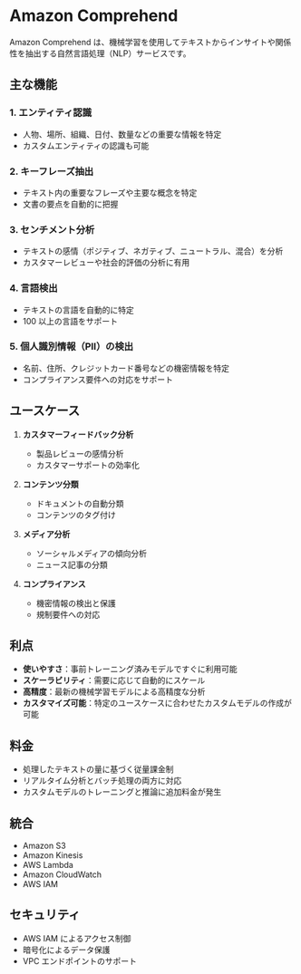 # Amazon Comprehend

Amazon Comprehend は、機械学習を使用してテキストからインサイトや関係性を抽出する自然言語処理（NLP）サービスです。

## 主な機能

### 1. エンティティ認識

- 人物、場所、組織、日付、数量などの重要な情報を特定
- カスタムエンティティの認識も可能

### 2. キーフレーズ抽出

- テキスト内の重要なフレーズや主要な概念を特定
- 文書の要点を自動的に把握

### 3. センチメント分析

- テキストの感情（ポジティブ、ネガティブ、ニュートラル、混合）を分析
- カスタマーレビューや社会的評価の分析に有用

### 4. 言語検出

- テキストの言語を自動的に特定
- 100 以上の言語をサポート

### 5. 個人識別情報（PII）の検出

- 名前、住所、クレジットカード番号などの機密情報を特定
- コンプライアンス要件への対応をサポート

## ユースケース

1. **カスタマーフィードバック分析**

   - 製品レビューの感情分析
   - カスタマーサポートの効率化

2. **コンテンツ分類**

   - ドキュメントの自動分類
   - コンテンツのタグ付け

3. **メディア分析**

   - ソーシャルメディアの傾向分析
   - ニュース記事の分類

4. **コンプライアンス**
   - 機密情報の検出と保護
   - 規制要件への対応

## 利点

- **使いやすさ**：事前トレーニング済みモデルですぐに利用可能
- **スケーラビリティ**：需要に応じて自動的にスケール
- **高精度**：最新の機械学習モデルによる高精度な分析
- **カスタマイズ可能**：特定のユースケースに合わせたカスタムモデルの作成が可能

## 料金

- 処理したテキストの量に基づく従量課金制
- リアルタイム分析とバッチ処理の両方に対応
- カスタムモデルのトレーニングと推論に追加料金が発生

## 統合

- Amazon S3
- Amazon Kinesis
- AWS Lambda
- Amazon CloudWatch
- AWS IAM

## セキュリティ

- AWS IAM によるアクセス制御
- 暗号化によるデータ保護
- VPC エンドポイントのサポート
